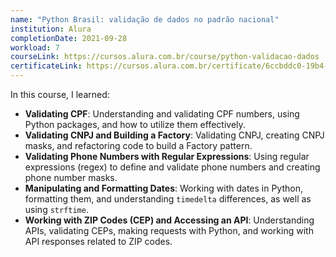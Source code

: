 ```yaml
---
name: "Python Brasil: validação de dados no padrão nacional"
institution: Alura
completionDate: 2021-09-28
workload: 7
courseLink: https://cursos.alura.com.br/course/python-validacao-dados
certificateLink: https://cursos.alura.com.br/certificate/6ccbddc0-19b4-4655-a8e6-b7a4bbdd2ac3?lang=pt_BR
---
```


In this course, I learned:

- **Validating CPF**: Understanding and validating CPF numbers, using Python packages, and how to utilize them effectively.
- **Validating CNPJ and Building a Factory**: Validating CNPJ, creating CNPJ masks, and refactoring code to build a Factory pattern.
- **Validating Phone Numbers with Regular Expressions**: Using regular expressions (regex) to define and validate phone numbers and creating phone number masks.
- **Manipulating and Formatting Dates**: Working with dates in Python, formatting them, and understanding `timedelta` differences, as well as using `strftime`.
- **Working with ZIP Codes (CEP) and Accessing an API**: Understanding APIs, validating CEPs, making requests with Python, and working with API responses related to ZIP codes.
